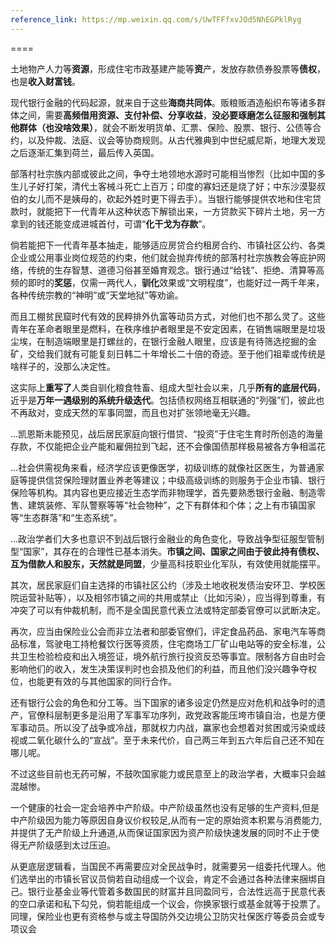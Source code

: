 ```yaml
---
reference_link: https://mp.weixin.qq.com/s/UwTFFfxvJOd5NhEGPklRyg
---
```

====

土地物产人力等**资源**，形成住宅市政基建产能等**资**产，发放存款债券股票等**债权**，也是**收入财富钱**。

现代银行金融的代码起源，就来自于这些**海商共同体**。贩粮贩酒造船织布等诸多群体之间，需要**高频借用资源、支付补偿、分享收益**，**没必要琢磨怎么征服和强制其他群体（也没啥效果）**，就会不断发明货单、汇票、保险、股票、银行、公债等合约，以及仲裁、法庭、议会等协商规则。从古代雅典到中世纪威尼斯，地理大发现之后逐渐汇集到荷兰，最后传入英国。

部落村社宗族内部或彼此之间，争夺土地领地水源时可能相当惨烈（比如中国的多生儿子好打架，清代土客械斗死亡上百万；印度的寡妇还是烧了好；中东沙漠娶叔伯的女儿而不是姨母的，砍起外姓时更下得去手）。当银行能够提供农地和住宅贷款时，就能把下一代青年从这种状态下解锁出来，一方贷款买下碎片土地，另一方拿到的钱还能变成进城首付，可谓“**化干戈为存款**”。

倘若能把下一代青年基本抽走，能够适应房贷合约租房合约、市镇社区公约、各类企业或公用事业岗位规范的约束，他们就会抛弃传统的部落村社宗族教会等庇护网络，传统的生存智慧、道德习俗甚至婚育观念。银行通过“给钱”、拒绝、清算等高频的即时的**奖惩**，仅需一两代人，**驯化**效果或“文明程度”，也能好过一两千年来，各种传统宗教的“神明”或“天堂地狱”等劝谕。

而且工棚贫民窟时代有效的民粹排外仇富等动员方式，对他们也不那么灵了。这些青年在革命者眼里是燃料，在秩序维护者眼里是不安定因素，在销售端眼里是垃圾尘埃，在制造端眼里是打螺丝的，在银行金融人眼里，应该是有待筛选挖掘的金矿，交给我们就有可能复刻日韩二十年增长二十倍的奇迹。至于他们祖辈或传统是啥样子的，没那么决定性。

这实际上**重写了**人类自驯化粮食牲畜、组成大型社会以来，几乎**所有的底层代码**，近乎是**万年一遇级别的系统升级迭代**。包括债权网络互相联通的“列强”们，彼此也不再敌对，变成天然的军事同盟，而且也对扩张领地毫无兴趣。

...凯恩斯未能预见，战后居民家庭向银行借贷、“投资”于住宅生育时所创造的海量存款，不仅能把企业产能和雇佣拉到飞起，还不会像国债那样极易被各方争相滥花

...社会供需视角来看，经济学应该更像医学，初级训练的就像社区医生，为普通家庭等提供信贷保险理财置业养老等建议；中级高级训练的则服务于企业市镇、银行保险等机构。其内容也更应接近生态学而非物理学，首先要熟悉银行金融、制造零售、建筑装修、军队警察等等“社会物种”，之下有群体和个体；之上有市镇国家等“生态群落”和“生态系统”。

...政治学者们大多也意识不到战后银行金融业的角色变化，导致战争型征服型管制型“国家”，其存在的合理性已基本消失。**市镇之间、国家之间由于彼此持有债权、互为借款人和股东，天然就是同盟**，少量高科技职业化军队，有效使用就能摆平。

其次，居民家庭们自主选择的市镇社区公约（涉及土地收税发债治安环卫、学校医院运营补贴等），以及相邻市镇之间的共用或禁止（比如污染），应当得到尊重，有冲突了可以有仲裁机制，而不是全国民意代表立法或特定部委官僚可以武断决定。

再次，应当由保险业公会而非立法者和部委官僚们，评定食品药品、家电汽车等商品标准，驾驶电工持枪餐饮行医等资质，住宅商场工厂矿山电站等的安全标准，公共卫生检验检疫和出入境签证，境外航行旅行投资反恐等事宜。限制各方自由时会影响他们的收入，发生决策误判时也会损及他们的利益，而且他们没兴趣争夺权位，也能更有效的与其他国家的同行合作。

还有银行公会的角色和分工等。当下国家的诸多设定仍然是应对危机和战争时的遗产，官僚科层制更多是沿用了军事军功序列，政党政客能压垮市镇自治，也是方便军事动员。所以没了战争或冷战，那就权力内战，赢家也会想着对贫困或污染或歧视或二氧化碳什么的“宣战”。至于未来代价，自己两三年到五六年后自己还不知在哪儿呢。

不过这些目前也无药可解，不鼓吹国家能力或民意至上的政治学者，大概率只会越混越惨。

一个健康的社会一定会培养中产阶级。中产阶级虽然也没有足够的生产资料,但是中产阶级因为能力等原因自身议价权较足,从而有一定的原始资本积累与消费能力,并提供了无产阶级上升通道,从而保证国家因为资产阶级快速发展的同时不止于使得无产阶级感到太过压迫。

从更底层逻辑看，当国民不再需要应对全民战争时，就需要另一组委托代理人。他们选举出的市镇长官议员倘若自动组成一个议会，肯定不会通过各种法律来捆绑自己。银行业基金业等代管着多数国民的财富并且同盈同亏，合法性远高于民意代表的空口承诺和私下勾兑，倘若能组成一个议会，你换家银行或基金就等于投票了。同理，保险业也更有资格参与或主导国防外交边境公卫防灾社保医疗等委员会或专项议会
